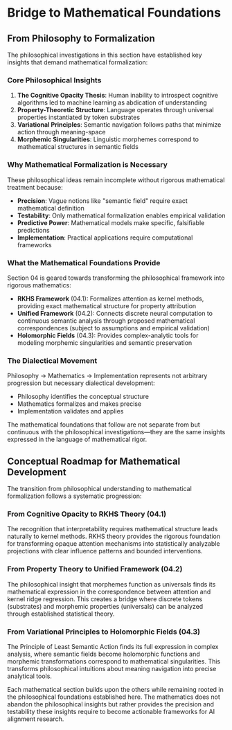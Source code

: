 # Bridge to Mathematical Foundations

## From Philosophy to Formalization

The philosophical investigations in this section have established key insights that demand mathematical formalization:

### Core Philosophical Insights

1. **The Cognitive Opacity Thesis**: Human inability to introspect cognitive algorithms led to machine learning as abdication of understanding
2. **Property-Theoretic Structure**: Language operates through universal properties instantiated by token substrates  
3. **Variational Principles**: Semantic navigation follows paths that minimize action through meaning-space
4. **Morphemic Singularities**: Linguistic morphemes correspond to mathematical structures in semantic fields

### Why Mathematical Formalization is Necessary

These philosophical ideas remain incomplete without rigorous mathematical treatment because:

- **Precision**: Vague notions like "semantic field" require exact mathematical definition
- **Testability**: Only mathematical formalization enables empirical validation
- **Predictive Power**: Mathematical models make specific, falsifiable predictions
- **Implementation**: Practical applications require computational frameworks

### What the Mathematical Foundations Provide

Section 04 is geared towards transforming the philosophical framework into rigorous mathematics:

- **RKHS Framework** (04.1): Formalizes attention as kernel methods, providing exact mathematical structure for property attribution
- **Unified Framework** (04.2): Connects discrete neural computation to continuous semantic analysis through proposed mathematical correspondences (subject to assumptions and empirical validation)
- **Holomorphic Fields** (04.3): Provides complex-analytic tools for modeling morphemic singularities and semantic preservation

### The Dialectical Movement

Philosophy → Mathematics → Implementation represents not arbitrary progression but necessary dialectical development:
- Philosophy identifies the conceptual structure
- Mathematics formalizes and makes precise
- Implementation validates and applies

The mathematical foundations that follow are not separate from but continuous with the philosophical investigations—they are the same insights expressed in the language of mathematical rigor.

## Conceptual Roadmap for Mathematical Development

The transition from philosophical understanding to mathematical formalization follows a systematic progression:

### From Cognitive Opacity to RKHS Theory (04.1)
The recognition that interpretability requires mathematical structure leads naturally to kernel methods. RKHS theory provides the rigorous foundation for transforming opaque attention mechanisms into statistically analyzable projections with clear influence patterns and bounded interventions.

### From Property Theory to Unified Framework (04.2)  
The philosophical insight that morphemes function as universals finds its mathematical expression in the correspondence between attention and kernel ridge regression. This creates a bridge where discrete tokens (substrates) and morphemic properties (universals) can be analyzed through established statistical theory.

### From Variational Principles to Holomorphic Fields (04.3)
The Principle of Least Semantic Action finds its full expression in complex analysis, where semantic fields become holomorphic functions and morphemic transformations correspond to mathematical singularities. This transforms philosophical intuitions about meaning navigation into precise analytical tools.

Each mathematical section builds upon the others while remaining rooted in the philosophical foundations established here. The mathematics does not abandon the philosophical insights but rather provides the precision and testability these insights require to become actionable frameworks for AI alignment research.